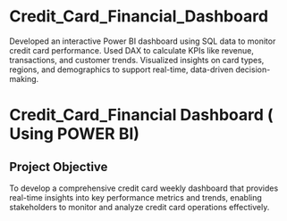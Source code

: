 # Credit_Card_Financial_Dashboard
Developed an interactive Power BI dashboard using SQL data to monitor credit card performance. Used DAX to calculate KPIs like revenue, transactions, and customer trends. Visualized insights on card types, regions, and demographics to support real-time, data-driven decision-making.
# Credit_Card_Financial Dashboard ( Using POWER BI)
## Project Objective
To develop a comprehensive credit card weekly dashboard that provides real-time insights into key performance metrics and trends, enabling stakeholders to monitor and analyze credit card operations effectively.





